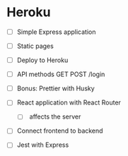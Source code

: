 Heroku
=====

* [ ] Simple Express application
* [ ] Static pages
* [ ] Deploy to Heroku
* [ ] API methods GET POST /login
* [ ] Bonus: Prettier with Husky
* [ ] React application with React Router
  * [ ] <BrowserRouter /> affects the server
* [ ] Connect frontend to backend
* [ ] Jest with Express

